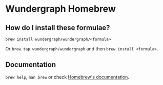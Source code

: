 # Wundergraph Homebrew

## How do I install these formulae?

`brew install wundergraph/wundergraph/<formula>`

Or `brew tap wundergraph/wundergraph` and then `brew install <formula>`.

## Documentation

`brew help`, `man brew` or check [Homebrew's documentation](https://docs.brew.sh).
